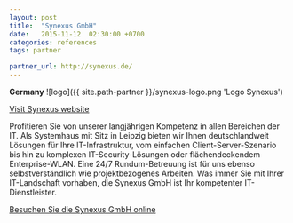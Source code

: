 ```yaml
---
layout: post
title:  "Synexus GmbH"
date:   2015-11-12  02:30:00 +0700
categories: references
tags: partner

partner_url: http://synexus.de/
---
```


**Germany**
![logo]({{ site.path-partner }}/synexus-logo.png 'Logo Synexus')

<!--more-->

[Visit Synexus website ]({{page.partner_url}} )

Profitieren Sie von unserer langjährigen Kompetenz in allen Bereichen der IT. Als Systemhaus mit Sitz in Leipzig bieten wir Ihnen deutschlandweit Lösungen für Ihre IT-Infrastruktur, vom einfachen Client-Server-Szenario bis hin zu komplexen IT-Security-Lösungen oder flächendeckendem Enterprise-WLAN. Eine 24/7 Rundum-Betreuung ist für uns ebenso selbstverständlich wie projektbezogenes Arbeiten. Was immer Sie mit Ihrer IT-Landschaft vorhaben, die Synexus GmbH ist Ihr kompetenter IT-Dienstleister.
 

[Besuchen Sie die Synexus GmbH online ]({{page.partner_url}} )
